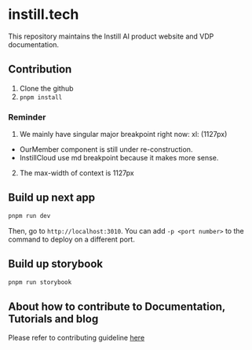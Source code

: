 # instill.tech

This repository maintains the Instill AI product website and VDP documentation.

## Contribution
1. Clone the github
2. `pnpm install`

### Reminder

1. We mainly have singular major breakpoint right now: xl: (1127px)
  - OurMember component is still under re-construction.
  - InstillCloud use md breakpoint because it makes more sense.
2. The max-width of context is 1127px

## Build up next app
```bash
pnpm run dev
```

Then, go to `http://localhost:3010`. You can add `-p <port number>` to the command to deploy on a different port.

## Build up storybook
```bash
pnpm run storybook
```

## About how to contribute to Documentation, Tutorials and blog

Please refer to contributing guideline [here](CONTRIBUTING.md)